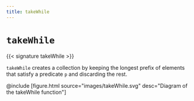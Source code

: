 ```yaml
---
title: takeWhile
---
```


# `takeWhile`

{{< signature takeWhile >}}

`takeWhile` creates a collection by keeping the longest prefix of elements that satisfy a predicate `p` and discarding the rest.

@include [figure.html source="images/takeWhile.svg" desc="Diagram of the takeWhile function"]
